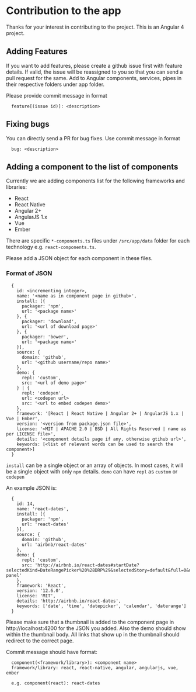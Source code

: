 # Contribution to the app

Thanks for your interest in contributing to the project.
This is an Angular 4 project.

## Adding Features
If you want to add features, please create a github issue first with feature details. If valid, the issue will be reassigned to you so that you can send a pull request for the same.
Add to Angular components, services, pipes in their respective folders under app folder. 

Please provide commit message in format
```
  feature[(issue id)]: <description>
```

## Fixing bugs
You can directly send a PR for bug fixes. Use commit message in format
```
  bug: <description>
```

## Adding a component to the list of components
Currently we are adding components list for the following frameworks and libraries:
* React
* React Native
* Angular 2+
* AngularJS 1.x
* Vue
* Ember

There are specific `*-components.ts` files under `/src/app/data` folder for each technology e.g. `react-components.ts`.

Please add a JSON object for each component in these files.

### Format of JSON
```
  {
    id: <incrementing integer>,
    name: '<name as in component page in github>',
    install: [{
      packager: 'npm',
      url: '<package name>'
    }, {
      packager: 'download',
      url: '<url of download page>'
    }, {
      packager: 'bower',
      url: '<package name>'
    }],
    source: {
      domain: 'github',
      url: '<github username/repo name>'
    },
    demo: {
      repl: 'custom',
      src: '<url of demo page>'
    } | {
      repl: 'codepen',
      url: <codepen url>
      src: '<url to embed codepen demo>'
    },
    framework: '[React | React Native | Angular 2+ | AngularJS 1.x | Vue | Ember',
    version: '<version from package.json file>',
    license: '<MIT | APACHE 2.0 | BSD | All Rights Reserved | name as per LICENSE file>',
    details: '<component details page if any, otherwise gtihub url>',
    keywords: [<list of relevant words can be used to search the component>]
  }
```

`install` can be a single object or an array of objects. In most cases, it will be a single object with only `npm` details.
`demo` can have `repl` as `custom` or `codepen`


An example JSON is:

```
  {
    id: 14,
    name: 'react-dates',
    install: [{
      packager: 'npm',
      url: 'react-dates'
    }],
    source: {
      domain: 'github',
      url: 'airbnb/react-dates'
    },
    demo: {
      repl: 'custom',
      src: 'http://airbnb.io/react-dates#startDate?selectedKind=DateRangePicker%20%28DRP%29&selectedStory=default&full=0&down=1&left=1&panelRight=0&downPanel=storybook%2Factions%2Factions-panel'
    },
    framework: 'React',
    version: '12.6.0',
    license: 'MIT',
    details: 'http://airbnb.io/react-dates',
    keywords: ['date', 'time', 'datepicker', 'calendar', 'daterange']
  }
```


Please make sure that a thumbnail is added to the component page in http://localhost:4200 for the JSON you added. Also the demo should show within the thumbnail body. All links that show up in the thumbnail should redirect to the correct page.

Commit message should have format:
```
  component(<framework/library>): <component name>
  framework/library: react, react-native, angular, angularjs, vue, ember
  
  e.g. component(react): react-dates
```

